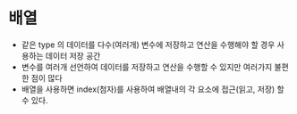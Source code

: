 # 배열
* 같은 type 의 데이터를 다수(여러개) 변수에 저장하고 연산을 수행해야 할 경우 사용하는 데이터 저장 공간
* 변수를 여러개 선언하여 데이터를 저장하고 연산을 수행할 수 있지만 여러가지 불편한 점이 많다
* 배열을 사용하면 index(첨자)를 사용하여 배열내의 각 요소에 접근(읽고, 저장) 할 수 있다.